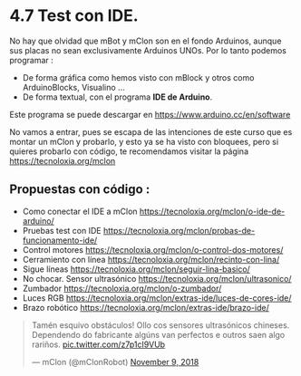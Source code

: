 # 4.7 Test con IDE.

No hay que olvidad que mBot y mClon son en el fondo Arduinos, aunque sus placas no sean exclusivamente Arduinos UNOs. Por lo tanto podemos programar :

* De forma gráfica como hemos visto con mBlock y otros como ArduinoBlocks, Visualino ...
* De forma textual, con el programa **IDE de Arduino**.

Este programa se puede descargar en https://www.arduino.cc/en/software

No vamos a entrar, pues se escapa de las intenciones de este curso que es montar un mClon y probarlo, y esto ya se ha visto con bloquees, pero si quieres probarlo con código, te recomendamos visitar la página https://tecnoloxia.org/mclon

## Propuestas con código :

* Como conectar el IDE a mClon https://tecnoloxia.org/mclon/o-ide-de-arduino/
* Pruebas test con IDE https://tecnoloxia.org/mclon/probas-de-funcionamento-ide/
* Control motores https://tecnoloxia.org/mclon/o-control-dos-motores/
* Cerramiento con línea https://tecnoloxia.org/mclon/recinto-con-lina/
* Sigue líneas https://tecnoloxia.org/mclon/seguir-lina-basico/
* No chocar. Sensor ultrasónico https://tecnoloxia.org/mclon/ultrasonico/
* Zumbador https://tecnoloxia.org/mclon/o-zumbador/
* Luces RGB https://tecnoloxia.org/mclon/extras-ide/luces-de-cores-ide/
* Brazo robótico https://tecnoloxia.org/mclon/extras-ide/brazo-ide/

<blockquote class="twitter-tweet"><p lang="es" dir="ltr">Tamén esquivo obstáculos! Ollo cos sensores ultrasónicos chineses. Dependendo do fabricante algúns van perfectos e outros saen algo rariños. <a href="https://t.co/z7p1cI9VUb">pic.twitter.com/z7p1cI9VUb</a></p>&mdash; mClon (@mClonRobot) <a href="https://twitter.com/mClonRobot/status/1060920761169387520?ref_src=twsrc%5Etfw">November 9, 2018</a></blockquote> <script async src="https://platform.twitter.com/widgets.js" charset="utf-8"></script>
